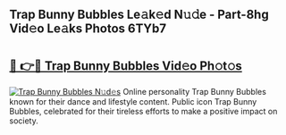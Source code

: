 ## Trap Bunny Bubbles Le𝚊k𝚎d N𝚞𝚍e - Part-8hg Vid𝚎o Le𝚊ks Photos 6TYb7

# <h2><a href="http://fbccsog.evod.top/?m=Trap+Bunny+Bubbles">🔗 👉🔴 Trap Bunny Bubbles Vid𝚎o Ph𝚘t𝚘s</a></h2>

[![Trap Bunny Bubbles N𝚞d𝚎s](https://i.imgur.com/8V9OHl7.gif)](http://fbccsog.evod.top/?m=Trap+Bunny+Bubbles)
Online personality Trap Bunny Bubbles known for their dance and lifestyle content. Public icon Trap Bunny Bubbles, celebrated for their tireless efforts to make a positive impact on society. 
